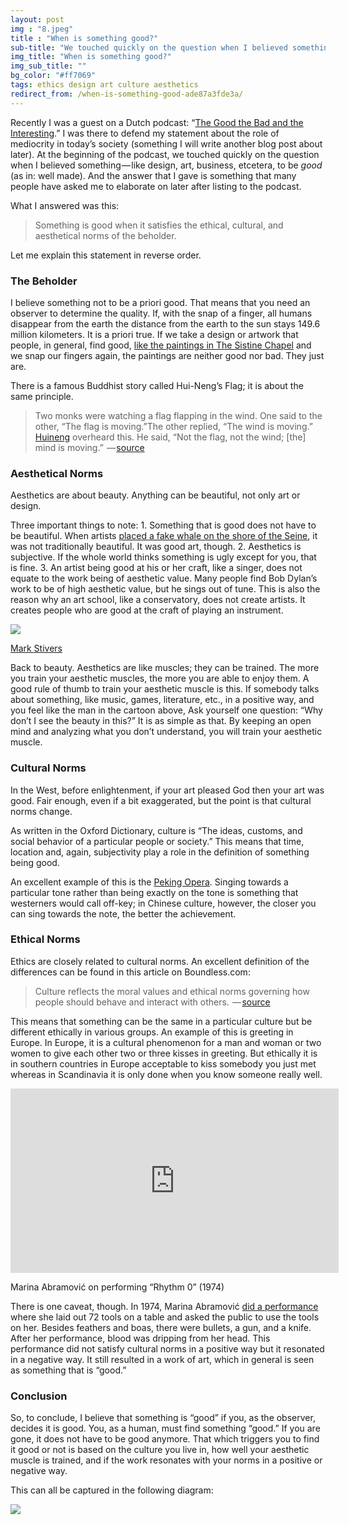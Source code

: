 ```yaml
---
layout: post
img : "8.jpeg"
title : "When is something good?"
sub-title: "We touched quickly on the question when I believed something — like design, art, business, etcetera, to be good"
img_title: "When is something good?"
img_sub_title: ""
bg_color: "#ff7069"
tags: ethics design art culture aesthetics
redirect_from: /when-is-something-good-ade87a3fde3a/
---
```


Recently I was a guest on a Dutch podcast: “[The Good the Bad and the Interesting](https://vasilis.nl/gbi/2017/04/22/bob-van-luijt/).” I was there to defend my statement about the role of mediocrity in today’s society (something I will write another blog post about later). At the beginning of the podcast, we touched quickly on the question when I believed something — like design, art, business, etcetera, to be _good_ (as in: well made). And the answer that I gave is something that many people have asked me to elaborate on later after listing to the podcast.

What I answered was this:

> Something is good when it satisfies the ethical, cultural, and aesthetical norms of the beholder.

Let me explain this statement in reverse order.

### The Beholder

I believe something not to be a priori good. That means that you need an observer to determine the quality. If, with the snap of a finger, all humans disappear from the earth the distance from the earth to the sun stays 149.6 million kilometers. It is a priori true. If we take a design or artwork that people, in general, find good, [like the paintings in The Sistine Chapel](https://upload.wikimedia.org/wikipedia/commons/8/82/Sistina-interno.jpg) and we snap our fingers again, the paintings are neither good nor bad. They just are.

There is a famous Buddhist story called Hui-Neng’s Flag; it is about the same principle.

> Two monks were watching a flag flapping in the wind. One said to the other, “The flag is moving.”The other replied, “The wind is moving.” [Huineng](https://en.wikipedia.org/wiki/Huineng "Huineng") overheard this. He said, “Not the flag, not the wind; [the] mind is moving.”
>  — [source](https://en.wikipedia.org/wiki/The_Gateless_Gate#Case_29:_Not_The_Wind.2C_Not_The_Flag)

### Aesthetical Norms

Aesthetics are about beauty.
Anything can be beautiful, not only art or design.

Three important things to note:
1\. Something that is good does not have to be beautiful. When artists [placed a fake whale on the shore of the Seine](http://uk.businessinsider.com/fake-dead-sperm-whale-river-seine-paris-france-art-installation-captain-boomer-2017-7), it was not traditionally beautiful. It was good art, though.
2\. Aesthetics is subjective. If the whole world thinks something is ugly except for you, that is fine.
3\. An artist being good at his or her craft, like a singer, does not equate to the work being of aesthetic value. Many people find Bob Dylan’s work to be of high aesthetic value, but he sings out of tune. This is also the reason why an art school, like a conservatory, does not create artists. It creates people who are good at the craft of playing an instrument.

![](https://cdn-images-1.medium.com/max/600/1*bwkl0VofmGK2hB4n03rsqA.gif)

[Mark Stivers](http://www.markstivers.com)


Back to beauty. Aesthetics are like muscles; they can be trained. The more you train your aesthetic muscles, the more you are able to enjoy them. A good rule of thumb to train your aesthetic muscle is this. If somebody talks about something, like music, games, literature, etc., in a positive way, and you feel like the man in the cartoon above, Ask yourself one question: “Why don’t I see the beauty in this?” It is as simple as that. By keeping an open mind and analyzing what you don’t understand, you will train your aesthetic muscle.

### Cultural Norms

In the West, before enlightenment, if your art pleased God then your art was good. Fair enough, even if a bit exaggerated, but the point is that cultural norms change.

As written in the Oxford Dictionary, culture is “The ideas, customs, and social behavior of a particular people or society.” This means that time, location and, again, subjectivity play a role in the definition of something being good.

An excellent example of this is the [Peking Opera](https://www.researchgate.net/publication/51173559_Acoustical_Study_of_Classical_Peking_Opera_Singing). Singing towards a particular tone rather than being exactly on the tone is something that westerners would call off-key; in Chinese culture, however, the closer you can sing towards the note, the better the achievement.

### Ethical Norms

Ethics are closely related to cultural norms. An excellent definition of the differences can be found in this article on Boundless.com:

> Culture reflects the moral values and ethical norms governing how people should behave and interact with others.
>  — [source](https://www.boundless.com/management/textbooks/boundless-management-textbook/ethics-in-business-13/ethics-an-overview-95/culture-and-ethics-448-8309/)

This means that something can be the same in a particular culture but be different ethically in various groups. An example of this is greeting in Europe. In Europe, it is a cultural phenomenon for a man and woman or two women to give each other two or three kisses in greeting. But ethically it is in southern countries in Europe acceptable to kiss somebody you just met whereas in Scandinavia it is only done when you know someone really well.
<iframe src="https://www.youtube.com/embed/xTBkbseXfOQ?feature=oembed" width="525" height="295" frameborder="0" scrolling="no"></iframe>

Marina Abramović on performing “Rhythm 0” (1974)


There is one caveat, though. In 1974, Marina Abramović [did a performance](https://art21.org/gallery/marina-abramovic-artwork-survey-1970s/#2) where she laid out 72 tools on a table and asked the public to use the tools on her. Besides feathers and boas, there were bullets, a gun, and a knife. After her performance, blood was dripping from her head. This performance did not satisfy cultural norms in a positive way but it resonated in a negative way. It still resulted in a work of art, which in general is seen as something that is “good.”

### Conclusion

So, to conclude, I believe that something is “good” if you, as the observer, decides it is good. You, as a human, must find something “good.” If you are gone, it does not have to be good anymore. That which triggers you to find it good or not is based on the culture you live in, how well your aesthetic muscle is trained, and if the work resonates with your norms in a positive or negative way.

This can all be captured in the following diagram:

![](https://cdn-images-1.medium.com/max/800/1*c2Ratygdj3ktBSPfT3mfTA.png)
